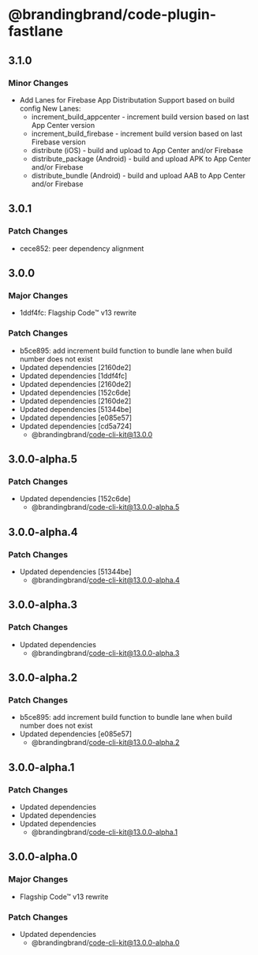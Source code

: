 # @brandingbrand/code-plugin-fastlane

## 3.1.0

### Minor Changes

- Add Lanes for Firebase App Distributation Support based on build config
  New Lanes:
  - increment_build_appcenter - increment build version based on last App Center version
  - increment_build_firebase - increment build version based on last Firebase version
  - distribute (iOS) - build and upload to App Center and/or Firebase
  - distribute_package (Android) - build and upload APK to App Center and/or Firebase
  - distribute_bundle (Android) - build and upload AAB to App Center and/or Firebase

## 3.0.1

### Patch Changes

- cece852: peer dependency alignment

## 3.0.0

### Major Changes

- 1ddf4fc: Flagship Code™ v13 rewrite

### Patch Changes

- b5ce895: add increment build function to bundle lane when build number does not exist
- Updated dependencies [2160de2]
- Updated dependencies [1ddf4fc]
- Updated dependencies [2160de2]
- Updated dependencies [152c6de]
- Updated dependencies [2160de2]
- Updated dependencies [51344be]
- Updated dependencies [e085e57]
- Updated dependencies [cd5a724]
  - @brandingbrand/code-cli-kit@13.0.0

## 3.0.0-alpha.5

### Patch Changes

- Updated dependencies [152c6de]
  - @brandingbrand/code-cli-kit@13.0.0-alpha.5

## 3.0.0-alpha.4

### Patch Changes

- Updated dependencies [51344be]
  - @brandingbrand/code-cli-kit@13.0.0-alpha.4

## 3.0.0-alpha.3

### Patch Changes

- Updated dependencies
  - @brandingbrand/code-cli-kit@13.0.0-alpha.3

## 3.0.0-alpha.2

### Patch Changes

- b5ce895: add increment build function to bundle lane when build number does not exist
- Updated dependencies [e085e57]
  - @brandingbrand/code-cli-kit@13.0.0-alpha.2

## 3.0.0-alpha.1

### Patch Changes

- Updated dependencies
- Updated dependencies
- Updated dependencies
  - @brandingbrand/code-cli-kit@13.0.0-alpha.1

## 3.0.0-alpha.0

### Major Changes

- Flagship Code™ v13 rewrite

### Patch Changes

- Updated dependencies
  - @brandingbrand/code-cli-kit@13.0.0-alpha.0
